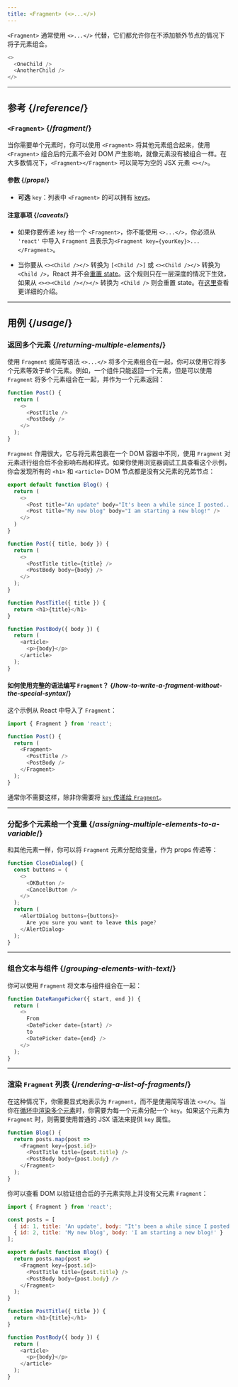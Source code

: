 ```yaml
---
title: <Fragment> (<>...</>)
---
```


<Intro>

`<Fragment>` 通常使用 `<>...</>` 代替，它们都允许你在不添加额外节点的情况下将子元素组合。

```js
<>
  <OneChild />
  <AnotherChild />
</>
```

</Intro>

<InlineToc />

---

## 参考 {/*reference*/}

### `<Fragment>` {/*fragment*/}

当你需要单个元素时，你可以使用 `<Fragment>` 将其他元素组合起来，使用 `<Fragment>` 组合后的元素不会对 DOM 产生影响，就像元素没有被组合一样。在大多数情况下，`<Fragment></Fragment>` 可以简写为空的 JSX 元素 `<></>`。

#### 参数 {/*props*/}

- **可选** `key`：列表中 `<Fragment>` 的可以拥有 [keys](/learn/rendering-lists#keeping-list-items-in-order-with-key)。

#### 注意事项 {/*caveats*/}

- 如果你要传递 `key` 给一个 `<Fragment>`，你不能使用 `<>...</>`，你必须从 `'react'` 中导入 `Fragment` 且表示为`<Fragment key={yourKey}>...</Fragment>`。

- 当你要从 `<><Child /></>` 转换为  `[<Child />]` 或 `<><Child /></>` 转换为 `<Child />`，React 并不会[重置 state](/learn/preserving-and-resetting-state)。这个规则只在一层深度的情况下生效，如果从 `<><><Child /></></>` 转换为 `<Child />` 则会重置 state。在[这里](https://gist.github.com/clemmy/b3ef00f9507909429d8aa0d3ee4f986b)查看更详细的介绍。

---

## 用例 {/*usage*/}

### 返回多个元素 {/*returning-multiple-elements*/}

使用 `Fragment` 或简写语法 `<>...</>` 将多个元素组合在一起，你可以使用它将多个元素等效于单个元素。例如，一个组件只能返回一个元素，但是可以使用 `Fragment` 将多个元素组合在一起，并作为一个元素返回：

```js {3,6}
function Post() {
  return (
    <>
      <PostTitle />
      <PostBody />
    </>
  );
}
```

`Fragment` 作用很大，它与将元素包裹在一个 DOM 容器中不同，使用 `Fragment` 对元素进行组合后不会影响布局和样式。如果你使用浏览器调试工具查看这个示例，你会发现所有的 `<h1>` 和 `<article>` DOM 节点都是没有父元素的兄弟节点：

<Sandpack>

```js
export default function Blog() {
  return (
    <>
      <Post title="An update" body="It's been a while since I posted..." />
      <Post title="My new blog" body="I am starting a new blog!" />
    </>
  )
}

function Post({ title, body }) {
  return (
    <>
      <PostTitle title={title} />
      <PostBody body={body} />
    </>
  );
}

function PostTitle({ title }) {
  return <h1>{title}</h1>
}

function PostBody({ body }) {
  return (
    <article>
      <p>{body}</p>
    </article>
  );
}
```

</Sandpack>

<DeepDive>

#### 如何使用完整的语法编写 `Fragment`？ {/*how-to-write-a-fragment-without-the-special-syntax*/}

这个示例从 React 中导入了 `Fragment`：

```js {1,5,8}
import { Fragment } from 'react';

function Post() {
  return (
    <Fragment>
      <PostTitle />
      <PostBody />
    </Fragment>
  );
}
```

通常你不需要这样，除非你需要将 [`key` 传递给 `Fragment`](#rendering-a-list-of-fragments)。

</DeepDive>

---

### 分配多个元素给一个变量 {/*assigning-multiple-elements-to-a-variable*/}

和其他元素一样，你可以将 `Fragment` 元素分配给变量，作为 props 传递等：

```js
function CloseDialog() {
  const buttons = (
    <>
      <OKButton />
      <CancelButton />
    </>
  );
  return (
    <AlertDialog buttons={buttons}>
      Are you sure you want to leave this page?
    </AlertDialog>
  );
}
```

---

### 组合文本与组件 {/*grouping-elements-with-text*/}

你可以使用 `Fragment` 将文本与组件组合在一起：

```js
function DateRangePicker({ start, end }) {
  return (
    <>
      From
      <DatePicker date={start} />
      to
      <DatePicker date={end} />
    </>
  );
}
```

---

### 渲染 `Fragment` 列表 {/*rendering-a-list-of-fragments*/}

在这种情况下，你需要显式地表示为 `Fragment`，而不是使用简写语法 `<></>`。当你在[循环中渲染多个元素](/learn/rendering-lists)时，你需要为每一个元素分配一个 `key`。如果这个元素为 `Fragment` 时，则需要使用普通的 JSX 语法来提供 `key` 属性。

```js {3,6}
function Blog() {
  return posts.map(post =>
    <Fragment key={post.id}>
      <PostTitle title={post.title} />
      <PostBody body={post.body} />
    </Fragment>
  );
}
```

你可以查看 DOM 以验证组合后的子元素实际上并没有父元素 `Fragment`：

<Sandpack>

```js
import { Fragment } from 'react';

const posts = [
  { id: 1, title: 'An update', body: "It's been a while since I posted..." },
  { id: 2, title: 'My new blog', body: 'I am starting a new blog!' }
];

export default function Blog() {
  return posts.map(post =>
    <Fragment key={post.id}>
      <PostTitle title={post.title} />
      <PostBody body={post.body} />
    </Fragment>
  );
}

function PostTitle({ title }) {
  return <h1>{title}</h1>
}

function PostBody({ body }) {
  return (
    <article>
      <p>{body}</p>
    </article>
  );
}
```

</Sandpack>
